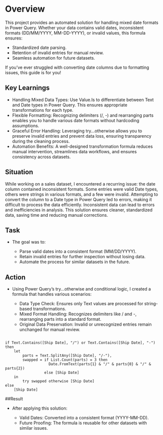 # Overview
This project provides an automated solution for handling mixed date formats in Power Query. 
Whether your data contains valid dates, inconsistent formats (DD/MM/YYYY, MM-DD-YYYY), or invalid values, this formula ensures:

  - Standardized date parsing.
  - Retention of invalid entries for manual review.
  - Seamless automation for future datasets.

If you’ve ever struggled with converting date columns due to formatting issues, this guide is for you!

## Key Learnings
- Handling Mixed Data Types: Use Value.Is to differentiate between Text and Date types in Power Query. This ensures appropriate transformations for each type.
- Flexible Formatting: Recognizing delimiters (/, -) and rearranging parts enables you to handle various date formats without hardcoding assumptions.
- Graceful Error Handling: Leveraging try...otherwise allows you to preserve invalid entries and prevent data loss, ensuring transparency during the cleaning process.
- Automation Benefits: A well-designed transformation formula reduces manual intervention, streamlines data workflows, and ensures consistency across datasets.

## Situation
While working on a sales dataset, I encountered a recurring issue: the date column contained inconsistent formats. Some entries were valid Date types, others were strings in various formats, and a few were invalid. Attempting to convert the column to a Date type in Power Query led to errors, making it difficult to process the data efficiently.
Inconsistent data can lead to errors and inefficiencies in analysis. This solution ensures cleaner, standardized data, saving time and reducing manual corrections.


## Task
- The goal was to:

  - Parse valid dates into a consistent format (MM/DD/YYYY).
  - Retain invalid entries for further inspection without losing data.
  - Automate the process for similar datasets in the future.
 
## Action
- Using Power Query’s try...otherwise and conditional logic, I created a formula that handles various scenarios:

  - Data Type Check: Ensures only Text values are processed for string-based transformations.
  - Mixed Format Handling: Recognizes delimiters like / and -, rearranging parts into a standard format.
  - Original Data Preservation: Invalid or unrecognized entries remain unchanged for manual review.
 
```powerquery

if Text.Contains([Ship Date], "/") or Text.Contains([Ship Date], "-") then
    let
        parts = Text.SplitAny([Ship Date], "/-"),
        swapped = if List.Count(parts) = 3 then
                    Date.FromText(parts{1} & "/" & parts{0} & "/" & parts{2})
                  else [Ship Date]
    in
        try swapped otherwise [Ship Date]
else
    [Ship Date]

```

##Result
- After applying this solution:

  - Valid Dates: Converted into a consistent format (YYYY-MM-DD).
  - Future Proofing: The formula is reusable for other datasets with similar issues.
